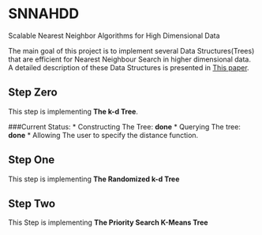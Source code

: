 # SNNAHDD

Scalable Nearest Neighbor Algorithms for High Dimensional Data

The main goal of this project is to implement several Data Structures(Trees) that are efficient for Nearest Neighbour Search in higher dimensional data. 
A detailed description of these Data Structures is presented in [This paper](https://github.com/CHoudrouge4/SNNAHDD/blob/master/06809191.pdf).

## Step Zero
This step is implementing **The k-d Tree**.

###Current Status:
	* Constructing The Tree: **done**
	* Querying  The tree: **done**
	* Allowing The user to specify the distance function.

## Step One
This step is implementing **The Randomized k-d Tree**


## Step Two
This Step is implementing **The Priority Search K-Means Tree**


